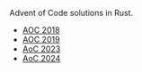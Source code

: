 Advent of Code solutions in Rust.

- [AOC 2018](2018)
- [AOC 2019](2019)
- [AoC 2023](2023)
- [AoC 2024](2024)

